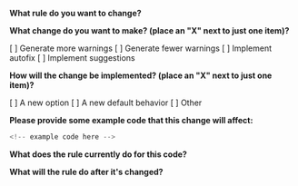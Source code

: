 **What rule do you want to change?**

**What change do you want to make? (place an "X" next to just one item)?**

[ ] Generate more warnings
[ ] Generate fewer warnings
[ ] Implement autofix
[ ] Implement suggestions

**How will the change be implemented? (place an "X" next to just one item)?**

[ ] A new option
[ ] A new default behavior
[ ] Other

**Please provide some example code that this change will affect:**

```js
<!-- example code here -->
```

**What does the rule currently do for this code?**

**What will the rule do after it's changed?**
